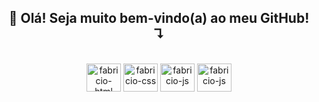 <h2 align = "center"> 🐣 Olá! Seja muito bem-vindo(a) ao meu GitHub! ↴</h2>

<div style= "display: inline_block" align ="center"> <br>
<img align = "center" alt ="fabricio-html" height ="45" width="55" src="https://cdn.jsdelivr.net/gh/devicons/devicon@latest/icons/html5/html5-original.svg" />
<img align = "center" alt ="fabricio-css" height ="45" width="55" src="https://cdn.jsdelivr.net/gh/devicons/devicon@latest/icons/css3/css3-original.svg" />
<img align = "center" alt ="fabricio-js" height ="45" width="55" src="https://cdn.jsdelivr.net/gh/devicons/devicon@latest/icons/javascript/javascript-original.svg" >
<img align = "center" alt ="fabricio-js" height ="45" width="55" src="https://cdn.jsdelivr.net/gh/devicons/devicon@latest/icons/python/python-original.svg" />
          
                    
                   

<!--
**FabricioKolling/FabricioKolling** is a ✨ _special_ ✨ repository because its `README.md` (this file) appears on your GitHub profile.

Here are some ideas to get you started:

- 🔭 I’m currently working on ...
- 🌱 I’m currently learning ...
- 👯 I’m looking to collaborate on ...
- 🤔 I’m looking for help with ...
- 💬 Ask me about ...
- 📫 How to reach me: ...
- 😄 Pronouns: ...
- ⚡ Fun fact: ...
-->
